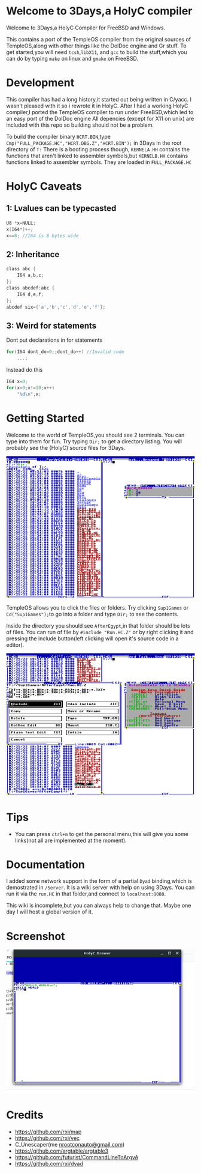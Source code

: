 # Welcome to 3Days,a HolyC compiler
Welcome to 3Days,a HolyC Compiler for FreeBSD and Windows.

This contains a port of the TempleOS compiler from the original sources of TempleOS,along with other things like the DolDoc engine and Gr stuff.
To get started,you will need `tcsh`,`libX11`, and `gcc` to build the stuff,which you can do by typing `make` on linux and `gmake` on FreeBSD.

# Development
This compiler has had a long history,it started out being written in C/yacc. I wasn't pleased with it so i rewrote it in HolyC. After I had a working HolyC compiler,I ported the TempleOS compiler to run under FreeBSD,which led to an easy port of the DolDoc engine
All depencies (except for X11 on unix) are included with this repo so building should not be a problem. 

To build the compiler binary `HCRT.BIN`,type `Cmp("FULL_PACKAGE.HC","HCRT.DBG.Z","HCRT.BIN");` in 3Days in the root directory of `T:`
There is a booting process though, `KERNELA.HH` contains the functions that aren't linked to assembler symbols,but `KERNELB.HH` contains functions linked to assembler symbols. They are loaded in `FULL_PACKAGE.HC`
 

# HolyC Caveats
## 1: Lvalues can be typecasted
```c
U8 *x=NULL;
x(I64*)++;
x==8; //I64 is 8 bytes wide
```
## 2: Inheritance
```c
class abc {
    I64 a,b,c;
};
class abcdef:abc {
    I64 d,e,f;
};
abcdef six={'a','b','c','d','e','f'};
```
## 3: Weird for statements
Dont put declarations in for statements
```c
for(I64 dont_do=0;;dont_do++) //Invalid code
    ...;
```
Instead do this
```c
I64 x=0;
for(x=0;x!=10;x++)
    "%d\n",x;
```

# Getting Started
Welcome to the world of TempleOS,you should see 2 terminals. You can type into them for fun. Try typing `Dir;` to get a directory listing. You will probably see the (HolyC) source files for 3Days. 

![Screenshot 1](scrot1.png)

TempleOS allows you to click the files or folders. Try clicking `Sup1Games` or `Cd("Sup1Games");`to go into a folder and type `Dir;` to see the contents.

Inside the directory you should see `AfterEgypt`,in that folder should be lots of files. You can run of file by `#include "Run.HC.Z"` or by right clicking it and pressing the include button(left clicking will open it's source code in a editor). 

![Screenshot 2](scrot2.png)

# Tips
 * You can press `ctrl+m` to get the personal menu,this will give you some links(not all are implemented at the moment).

# Documentation
I added some network support in the form of a partial `Dyad` binding,which is demostrated in `/Server`. It is a wiki server with help on using 3Days.
You can run it via the `run.HC` in that folder,and connect to `localhost:8080`.

This wiki is incomplete,but you can always help to change that. Maybe one day I will host a global version of it.

# Screenshot
![Screenshot](hello.png)

# Credits
 - https://github.com/rxi/map
 - https://github.com/rxi/vec
 - C_Unescaper(me nrootconauto@gmail.com)
 - https://github.com/argtable/argtable3
 - https://github.com/futurist/CommandLineToArgvA
 - https://github.com/rxi/dyad
